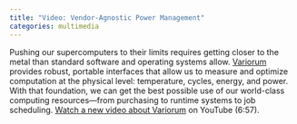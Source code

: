 ```yaml
---
title: "Video: Vendor-Agnostic Power Management"
categories: multimedia
---
```


Pushing our supercomputers to their limits requires getting closer to the metal than standard software and operating systems allow. [Variorum](https://github.com/LLNL/variorum) provides robust, portable interfaces that allow us to measure and optimize computation at the physical level: temperature, cycles, energy, and power. With that foundation, we can get the best possible use of our world-class computing resources—from purchasing to runtime systems to job scheduling. [Watch a new video about Variorum](https://www.youtube.com/watch?v=rgJGgPERBao) on YouTube (6:57).
